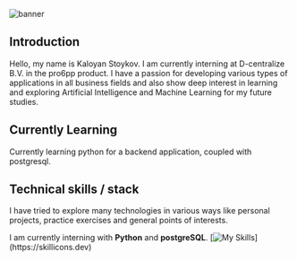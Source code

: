 ![banner](https://github.com/user-attachments/assets/aaef9209-3d96-496d-8201-b71d115c1757)

## Introduction
Hello, my name is Kaloyan Stoykov.
I am currently interning at D-centralize B.V. in the pro6pp product. I have a passion for developing various types of applications in all business fields and also show deep interest in learning and exploring Artificial Intelligence and Machine Learning for my future studies.

## Currently Learning
Currently learning python for a backend application, coupled with postgresql.

## Technical skills / stack
I have tried to explore many technologies in various ways like personal projects, practice exercises and general points of interests.

I am currently interning with **Python** and **postgreSQL**.
[![My Skills]([https://skillicons.dev/icons?i=js,html,css,wasm](https://skillicons.dev/icons?i=java,python,cs,html,css,js,react,postgres,mysql,docker))](https://skillicons.dev)

#
<!--
**KaloyanStoykov/KaloyanStoykov** is a ✨ _special_ ✨ repository because its `README.md` (this file) appears on your GitHub profile.

Here are some ideas to get you started:

- 🔭 I’m currently working on ...
- 🌱 I’m currently learning ...![wallhaven-vgexwm_1200x450](https://github.com/user-attachments/assets/9170e4d6-0312-48e4-ab6b-a7702b104841)


- 👯 I’m looking to collaborate on ...
- 🤔 I’m looking for help with ...
- 💬 Ask me about ...
- 📫 How to reach me: ...
- 😄 Pronouns: ...
- ⚡ Fun fact: ...
-->
